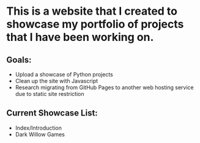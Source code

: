 <h1> This is a website that I created to showcase my portfolio of projects that I have been working on. </h1>

<h2>Goals:</h2>  
<ul>
<li>Upload a showcase of Python projects</li>
<li>Clean up the site with Javascript</li>
<li>Research migrating from GitHub Pages to another web hosting service due to static site restriction</li>
</ul>
<h2>Current Showcase List:</h2>
<ul>
  <li>Index/Introduction</li>
  <li>Dark Willow Games</li>
</ul>
